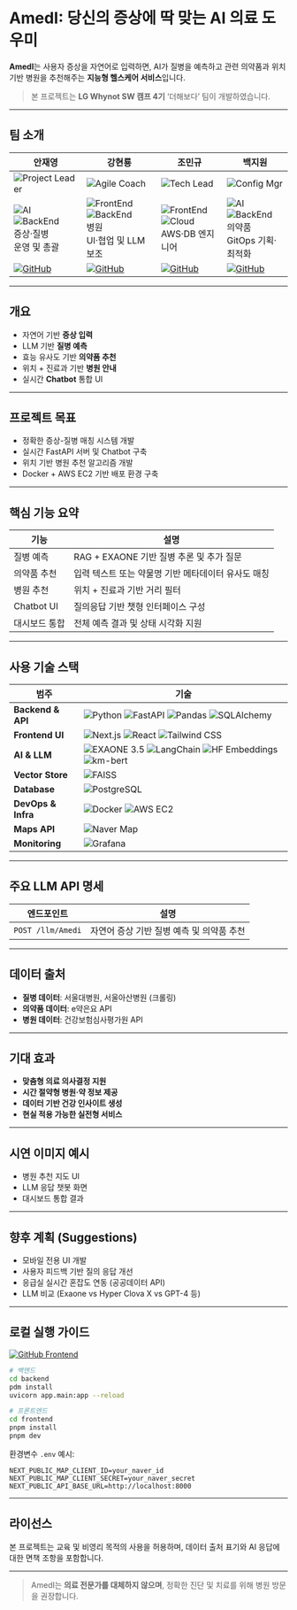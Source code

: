 # AmedI: 당신의 증상에 딱 맞는 AI 의료 도우미

**AmedI**는 사용자 증상을 자연어로 입력하면, AI가 질병을 예측하고 관련 의약품과 위치 기반 병원을 추천해주는 **지능형 헬스케어 서비스**입니다.

> 본 프로젝트는 **LG Whynot SW 캠프 4기** ‘더해보다’ 팀이 개발하였습니다.
> 
---
##  팀 소개 

| **안재영** | **강현룡** | **조민규** | **백지원** |
|-----------|-----------|-----------|-----------|
| ![Project&nbsp;Leader](https://img.shields.io/badge/Project%20Leader-2962FF?style=plastic&logoColor=white) | ![Agile&nbsp;Coach](https://img.shields.io/badge/Agile%20Coach-43A047?style=plastic&logoColor=white) | ![Tech&nbsp;Lead](https://img.shields.io/badge/Tech%20Lead-FFB300?style=plastic&logoColor=white) | ![Config&nbsp;Mgr](https://img.shields.io/badge/Config%20Mgr-F57C00?style=plastic&logoColor=white) |
|![AI](https://img.shields.io/badge/AI-7E57C2?style=plastic&logo=openai&logoColor=white) ![BackEnd](https://img.shields.io/badge/BackEnd-3776AB?style=plastic&logo=python&logoColor=white)<br> 증상·질병<br>운영 및 총괄 | ![FrontEnd](https://img.shields.io/badge/FrontEnd-06B6D4?style=plastic&logo=react&logoColor=white) ![BackEnd](https://img.shields.io/badge/BackEnd-3776AB?style=plastic&logo=python&logoColor=white)<br> 병원<br> UI·협업 및 LLM 보조  | ![FrontEnd](https://img.shields.io/badge/FrontEnd-06B6D4?style=plastic&logo=react&logoColor=white)  ![Cloud](https://img.shields.io/badge/Cloud-FF9900?style=plastic&logo=amazonaws&logoColor=white) <br> AWS·DB 엔지니어| ![AI](https://img.shields.io/badge/AI-7E57C2?style=plastic&logo=openai&logoColor=white) ![BackEnd](https://img.shields.io/badge/BackEnd-3776AB?style=plastic&logo=python&logoColor=white)<br> 의약품 <br> GitOps 기획·최적화 |
| [![GitHub](https://img.shields.io/badge/GitHub-181717?style=plastic&logo=github&logoColor=white)](https://github.com/Jacob-53) | [![GitHub](https://img.shields.io/badge/GitHub-181717?style=plastic&logo=github&logoColor=white)](https://github.com/stundrg) | [![GitHub](https://img.shields.io/badge/GitHub-181717?style=plastic&logo=github&logoColor=white)](https://github.com/cho6019) | [![GitHub](https://img.shields.io/badge/GitHub-181717?style=plastic&logo=github&logoColor=white)](https://github.com/jiwon1118) |

---

##  개요

- 자연어 기반 **증상 입력**
- LLM 기반 **질병 예측**
- 효능 유사도 기반 **의약품 추천**
- 위치 + 진료과 기반 **병원 안내**
- 실시간 **Chatbot** 통합 UI

---

##  프로젝트 목표

-  정확한 증상-질병 매칭 시스템 개발
-  실시간 FastAPI 서버 및 Chatbot 구축
-  위치 기반 병원 추천 알고리즘 개발
-  Docker + AWS EC2 기반 배포 환경 구축

---

##  핵심 기능 요약

| 기능                  | 설명 |
|-----------------------|------|
| 질병 예측             | RAG + EXAONE 기반 질병 추론 및 추가 질문 |
| 의약품 추천           | 입력 텍스트 또는 약물명 기반 메타데이터 유사도 매칭 |
| 병원 추천             | 위치 + 진료과 기반 거리 필터  |
| Chatbot UI            | 질의응답 기반 챗형 인터페이스 구성 |
| 대시보드 통합         | 전체 예측 결과 및 상태 시각화 지원 |

---

##  사용 기술 스택

| 범주 | 기술 |
|----------|-------|
| **Backend & API** | ![Python](https://img.shields.io/badge/Python-3776AB?style=plastic&logo=python&logoColor=white) ![FastAPI](https://img.shields.io/badge/FastAPI-009688?style=plastic&logo=fastapi&logoColor=white) ![Pandas](https://img.shields.io/badge/Pandas-150458?style=plastic&logo=pandas&logoColor=white) ![SQLAlchemy](https://img.shields.io/badge/SQLAlchemy-B7312F?style=plastic&logo=sqlalchemy&logoColor=white) |
| **Frontend UI** | ![Next.js](https://img.shields.io/badge/Next.js-000000?style=plastic&logo=next.js&logoColor=white) ![React](https://img.shields.io/badge/React-61DAFB?style=plastic&logo=react&logoColor=000000) ![Tailwind CSS](https://img.shields.io/badge/Tailwind%20CSS-06B6D4?style=plastic&logo=tailwindcss&logoColor=white) |
| **AI & LLM** | ![EXAONE 3.5](https://img.shields.io/badge/EXAONE%203.5:7.8B-00A6E1?style=plastic) ![LangChain](https://img.shields.io/badge/LangChain-000000?style=plastic&logo=langchain&logoColor=white) ![HF Embeddings](https://img.shields.io/badge/HuggingFace%20Embeddings-FCC624?style=plastic&logo=huggingface&logoColor=000000) ![km-bert](https://img.shields.io/badge/km--bert-006400?style=plastic) |
| **Vector Store** | ![FAISS](https://img.shields.io/badge/FAISS-2284CC?style=plastic) |
| **Database** | ![PostgreSQL](https://img.shields.io/badge/PostgreSQL-4169E1?style=plastic&logo=postgresql&logoColor=white) |
| **DevOps & Infra** | ![Docker](https://img.shields.io/badge/Docker-2496ED?style=plastic&logo=docker&logoColor=white) ![AWS EC2](https://img.shields.io/badge/AWS%20EC2-FF9900?style=plastic&logo=amazonaws&logoColor=white) |
| **Maps API** | ![Naver Map](https://img.shields.io/badge/Naver%20Map-03C75A?style=plastic&logo=naver&logoColor=white) |
| **Monitoring** | ![Grafana](https://img.shields.io/badge/Grafana-F46800?style=plastic&logo=grafana&logoColor=white) |


---

##  주요 LLM API 명세

| 엔드포인트 | 설명 |
|------------|------|
| `POST /llm/Amedi` | 자연어 증상 기반 질병 예측 및 의약품 추천 |

---

##  데이터 출처

- **질병 데이터**: 서울대병원, 서울아산병원 (크롤링)
- **의약품 데이터**: e약은요 API
- **병원 데이터**: 건강보험심사평가원 API

---

##  기대 효과

-  **맞춤형 의료 의사결정 지원**
-  **시간 절약형 병원·약 정보 제공**
-  **데이터 기반 건강 인사이트 생성**
-  **현실 적용 가능한 실전형 서비스**

---

##  시연 이미지 예시

- 병원 추천 지도 UI
- LLM 응답 챗봇 화면
- 대시보드 통합 결과

---

##  향후 계획 (Suggestions)

-  모바일 전용 UI 개발
-  사용자 피드백 기반 질의 응답 개선
-  응급실 실시간 혼잡도 연동 (공공데이터 API)
-  LLM 비교 (Exaone vs Hyper Clova X vs GPT-4 등)

---

##  로컬 실행 가이드
<a href="https://github.com/add-mores/frontend" target="_blank">
  <img src="https://img.shields.io/badge/GitHub-Frontend-black?logo=github&style=for-the-badge" alt="GitHub Frontend">
</a>

```bash
# 백엔드
cd backend
pdm install
uvicorn app.main:app --reload

# 프론트엔드
cd frontend
pnpm install
pnpm dev
```

환경변수 `.env` 예시:
```env
NEXT_PUBLIC_MAP_CLIENT_ID=your_naver_id
NEXT_PUBLIC_MAP_CLIENT_SECRET=your_naver_secret
NEXT_PUBLIC_API_BASE_URL=http://localhost:8000
```

---

##  라이선스

본 프로젝트는 교육 및 비영리 목적의 사용을 허용하며, 데이터 출처 표기와 AI 응답에 대한 면책 조항을 포함합니다.

---

>  AmedI는 **의료 전문가를 대체하지 않으며**, 정확한 진단 및 치료를 위해 병원 방문을 권장합니다.
